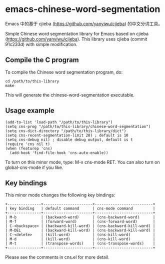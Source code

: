 
# emacs-chinese-word-segmentation

Emacs 中的基于 cjieba (<https://github.com/yanyiwu/cjieba>) 的中文分词工具。

Simple Chinese word segmentation library for Emacs based on cjieba
(<https://github.com/yanyiwu/cjieba>).  This library uses cjieba
(commit 91c233d) with simple modification.

## Compile the C program

To compile the Chinese word segmentation program, do:

```
cd /path/to/this-library
make
```

This will generate the chinese-word-segmentation executable.

## Usage example

```
(add-to-list 'load-path "/path/to/this-library")
(setq cns-prog "/path/to/this-library/chinese-word-segmentation")
(setq cns-dict-directory "/path/to/this-library/dict")
(setq cns-recent-segmentation-limit 20) ; default is 10
(setq cns-debug nil) ; disable debug output, default is t
(require 'cns nil t)
(when (featurep 'cns)
  (add-hook 'find-file-hook 'cns-auto-enable))
```

To turn on this minor mode, type: M-x cns-mode RET.  You can also turn
on global-cns-mode if you like.

## Key bindings

This minor mode changes the following key bindings:

```
+---------------+----------------------+--------------------------+
| key binding   | default command      | cns-mode command         |
+---------------+----------------------+--------------------------+
| M-b           | (backward-word)      | (cns-backward-word)      |
| M-f           | (forward-word)       | (cns-forward-word)       |
| C-<backspace> | (backward-kill-word) | (cns-backward-kill-word) |
| M-DEL         | (backward-kill-word) | (cns-backward-kill-word) |
| C-<delete>    | (kill-word)          | (cns-kill-word)          |
| M-d           | (kill-word)          | (cns-kill-word)          |
| M-t           | (transpose-words)    | (cns-transpose-words)    |
+---------------+----------------------+--------------------------+
```

Please see the comments in cns.el for more detail.
